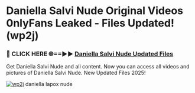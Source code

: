 # Daniella Salvi Nude Original Videos 0nlyFans Leaked - Files Updated! (wp2j)

<h3>🔴 CLICK HERE 🌐==►► <a href="https://tinyurl.com/52m3yx9h" rel="nofollow">Daniella Salvi Nude Updated Files</a></h3>

Get Daniella Salvi Nude and all content. Now you can access all videos and pictures of Daniella Salvi Nude. New Updated Files 2025!

[![wp2j](https://i.imgur.com/TnHtlc8.gif)](https://tinyurl.com/52m3yx9h)
daniella lapox nude